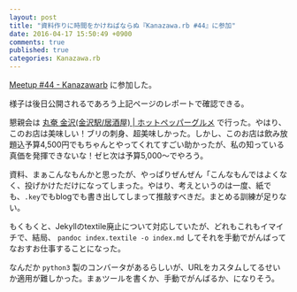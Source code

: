 ```yaml
---
layout: post
title: "資料作りに時間をかけねばならぬ『Kanazawa.rb #44』に参加"
date: 2016-04-17 15:50:49 +0900
comments: true
published: true
categories: Kanazawa.rb
---
```


[Meetup #44 - Kanazawarb](http://kzrb.org/meetup/44/) に参加した。

様子は後日公開されるであろう上記ページのレポートで確認できる。

懇親会は [丸奄 金沢(金沢駅/居酒屋) | ホットペッパーグルメ](http://www.hotpepper.jp/strJ000033189/) で行った。やはり、このお店は美味しい！ブリの刺身、超美味しかった。しかし、このお店は飲み放題込予算4,500円でもちゃんとやってくれてすごい助かったが、私の知っている真価を発揮できないな！ゼヒ次は予算5,000〜でやろう。

資料、まぁこんなもんかと思ったが、やっぱりぜんぜん「こんなもんではよくなく、投げかけただけになってしまった。やはり、考えというのは一度、紙でも、`.key`でもblogでも書き出してしまって推敲すべきだ。まとめる訓練が足りない。

もくもくと、Jekyllのtextile廃止について対応していたが、どれもこれもイマイチで、結局、 `pandoc index.textile -o index.md` してそれを手動でがんばってなおすお仕事することになった。

なんだか `python3` 製のコンバータがあるらしいが、URLをカスタムしてるせいか適用が難しかった。まぁツールを書くか、手動でがんばるか、になりそう。
